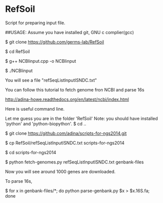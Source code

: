 # RefSoil
Script for preparing input file.

##USAGE:
Assume you have installed git, GNU c complier(gcc)

$ git clone https://github.com/germs-lab/RefSoil

$ cd RefSoil

$ g++ NCBIinput.cpp -o NCBIinput

$ ./NCBIinput

You will see a file "refSeqListInputISNDC.txt" 

You can follow this tutorial to fetch genome fron NCBI and parse 16s

http://adina-howe.readthedocs.org/en/latest/ncbi/index.html

Here is useful command line.

Let me guess you are in the folder 'RefSoil'
Note: you should have installed 'python' and 'python-biopython'. 
$ cd ..

$ git clone https://github.com/adina/scripts-for-ngs2014.git

$ cp RefSoil/refSeqListInputISNDC.txt scripts-for-ngs2014

$ cd scripts-for-ngs2014

$ python fetch-genomes.py refSeqListInputISNDC.txt genbank-files

Now you will see around 1000 genes are downloaded.

To parse 16s,

$ for x in genbank-files/*; do python parse-genbank.py $x > $x.16S.fa; done